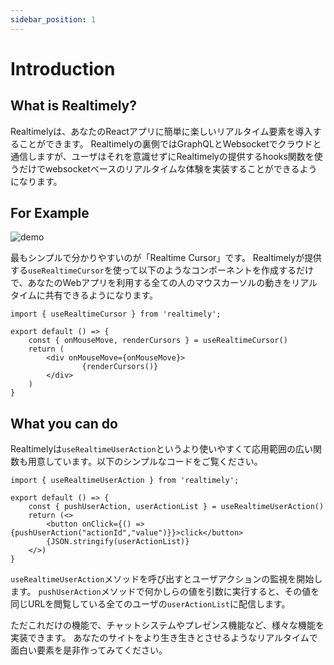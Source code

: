 ```yaml
---
sidebar_position: 1
---
```


# Introduction

## What is Realtimely?
Realtimelyは、あなたのReactアプリに簡単に楽しいリアルタイム要素を導入することができます。
Realtimelyの裏側ではGraphQLとWebsocketでクラウドと通信しますが、ユーザはそれを意識せずにRealtimelyの提供するhooks関数を使うだけでwebsocketベースのリアルタイムな体験を実装することができるようになります。

## For Example
![demo](/img/realtime-cursor.gif)

最もシンプルで分かりやすいのが「Realtime Cursor」です。
Realtimelyが提供する`useRealtimeCursor`を使って以下のようなコンポーネントを作成するだけで、あなたのWebアプリを利用する全ての人のマウスカーソルの動きをリアルタイムに共有できるようになります。

```tsx
import { useRealtimeCursor } from 'realtimely';

export default () => {
    const { onMouseMove, renderCursors } = useRealtimeCursor()
    return (
        <div onMouseMove={onMouseMove}>
                {renderCursors()}
        </div>
    )
}
```


## What you can do
Realtimelyは`useRealtimeUserAction`というより使いやすくて応用範囲の広い関数も用意しています。以下のシンプルなコードをご覧ください。

```tsx
import { useRealtimeUserAction } from 'realtimely';

export default () => {
    const { pushUserAction, userActionList } = useRealtimeUserAction()
    return (<>
        <button onClick={() => {pushUserAction("actionId","value")}}>click</button>
        {JSON.stringify(userActionList)}
    </>)
}
```

`useRealtimeUserAction`メソッドを呼び出すとユーザアクションの監視を開始します。
`pushUserAction`メソッドで何かしらの値を引数に実行すると、その値を同じURLを閲覧している全てのユーザの`userActionList`に配信します。

ただこれだけの機能で、チャットシステムやプレゼンス機能など、様々な機能を実装できます。
あなたのサイトをより生き生きとさせるようなリアルタイムで面白い要素を是非作ってみてください。